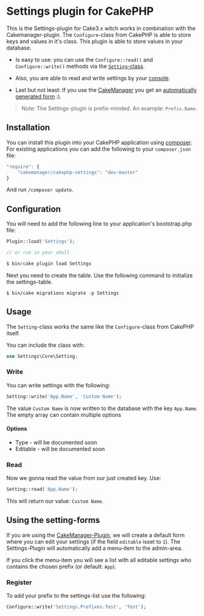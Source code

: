 # Settings plugin for CakePHP

This is the Settings-plugin for Cake3.x witch works in combination with the Cakemanager-plugin. The `Configure`-class from CakePHP is able to store keys and values in it's class. This plugin is able to store values in your database. 

- Is easy to use: you can use the `Configure::read()` and `Configure::write()` methods via the [`Setting`-class](#using-the-class).

- Also, you are able to read and write settings by your [console](#using-the-shell).

- Last but not least: If you use the [CakeManager](https://github.com/cakemanager/cakephp-cakemanager) you get an [automatically generated form](#using-the-settings-form) :).

> Note: The Settings-plugin is prefix-minded. An example: `Prefix.Name`.

## Installation

You can install this plugin into your CakePHP application using [composer](http://getcomposer.org). For existing applications you can add the following to your `composer.json` file:

```javascript
"require": {
	"cakemanager/cakephp-settings": "dev-master"
}
```

And run `/composer update`.

## Configuration

You will need to add the following line to your application's bootstrap.php file:

```php
Plugin::load('Settings');

// or run in your shell

$ bin/cake plugin load Settings
```

Next you need to create the table. Use the following command to initialize the settings-table.

```
$ bin/cake migrations migrate -p Settings
```

## Usage

The `Setting`-class works the same like the `Configure`-class from CakePHP itself.

You can include the class with:

```php
use Settings\Core\Setting;
```

### Write

You can write settings with the following:

```php
Setting::write('App.Name', 'Custom Name');
```

The value `Custom Name` is now written to the database with the key `App.Name`. The empty array can contain multiple options

#### Options

- Type - will be documented soon
- Editable - will be documented soon

### Read

Now we gonna read the value from our just created key. Use:

```php
Setting::read('App.Name');
```

This will return our value: `Custom Name`.

## Using the setting-forms

If you are using the [CakeManager-Plugin](https://github.com/cakemanager/cakephp-cakemanager), we will create a default form where you can edit your settings (if the field `editable` isset to `1`). The Settings-Plugin will automatically add a menu-item to the admin-area.

If you click the menu-item you will see a list with all editable settings who contains the chosen prefix (or default: `App`).

### Register

To add your prefix to the settings-list use the following:

```php
Configure::write('Settings.Prefixes.Test', 'Test');
```

